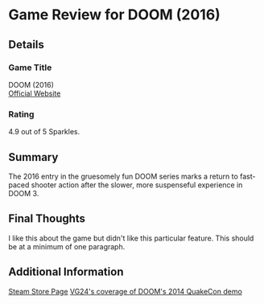 # Game Review for DOOM (2016)

## Details

### Game Title
DOOM (2016)
<br>[Official Website](https://bethesda.net/en/game/doom-2016)

### Rating
4.9 out of 5 Sparkles.

## Summary
The 2016 entry in the gruesomely fun DOOM series marks a return to fast-paced shooter action after the slower, more suspenseful experience in DOOM 3.

## Final Thoughts
I like this about the game but didn't like this particular feature. This should be at a minimum of one paragraph.

## Additional Information
[Steam Store Page](https://store.steampowered.com/app/379720/DOOM/)
[VG24's coverage of DOOM's 2014 QuakeCon demo](https://www.vg247.com/2014/07/18/doom-4-details-quakecon-2014-reboot/)
